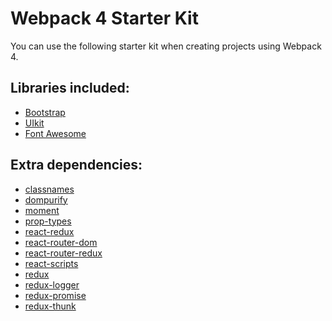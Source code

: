 # Webpack 4 Starter Kit

You can use the following starter kit when creating projects using Webpack 4.

## Libraries included:

- <a href="http://getbootstrap.com/" target="_blank">Bootstrap</a>
- <a href="https://getuikit.com/" target="_blank">UIkit</a>
- <a href="https://fontawesome.com/" target="_blank">Font Awesome</a>

## Extra dependencies:

- <a href="https://www.npmjs.com/package/classnames" target="_blank">classnames</a>
- <a href="https://www.npmjs.com/package/dompurify" target="_blank">dompurify</a>
- <a href="https://www.npmjs.com/package/moment" target="_blank">moment</a>
- <a href="https://www.npmjs.com/package/prop-types" target="_blank">prop-types</a>
- <a href="https://www.npmjs.com/package/react-redux" target="_blank">react-redux</a>
- <a href="https://www.npmjs.com/package/react-router-dom" target="_blank">react-router-dom</a>
- <a href="https://www.npmjs.com/package/react-router-redux" target="_blank">react-router-redux</a>
- <a href="https://www.npmjs.com/package/react-scripts" target="_blank">react-scripts</a>
- <a href="https://www.npmjs.com/package/redux" target="_blank">redux</a>
- <a href="https://www.npmjs.com/package/redux-logger" target="_blank">redux-logger</a>
- <a href="https://www.npmjs.com/package/redux-promise" target="_blank">redux-promise</a>
- <a href="https://www.npmjs.com/package/redux-thunk" target="_blank">redux-thunk</a>
